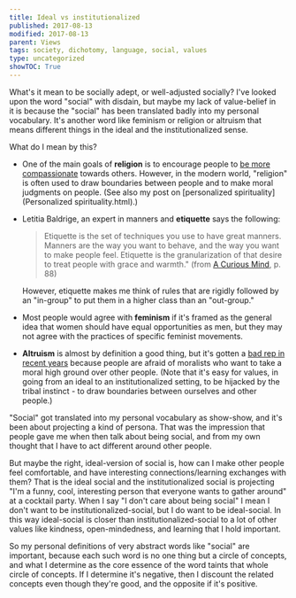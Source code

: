 ```yaml
---
title: Ideal vs institutionalized
published: 2017-08-13
modified: 2017-08-13
parent: Views
tags: society, dichotomy, language, social, values
type: uncategorized
showTOC: True
---
```


What's it mean to be socially adept, or well-adjusted socially? I've looked upon the word "social" with disdain, but maybe my lack of value-belief in it is because the "social" has been translated badly into my personal vocabulary. It's another word like feminism or religion or altruism that means different things in the ideal and the institutionalized sense.

What do I mean by this?

+ One of the main goals of **religion** is to encourage people to [be more compassionate](http://www.npr.org/2014/12/19/371688189/how-can-we-make-the-world-more-compassionate) towards others. However, in the modern world, "religion" is often used to draw boundaries between people and to make moral judgments on people. (See also my post on [personalized spirituality](Personalized spirituality.html).)
+ Letitia Baldrige, an expert in manners and **etiquette** says the following: 

	> Etiquette is the set of techniques you use to have great manners. Manners are the way you want to behave, and the way you want to make people feel. Etiquette is the granularization of that desire to treat people with grace and warmth." (from [A Curious Mind](https://www.goodreads.com/book/show/22669010-a-curious-mind?ac=1&from_search=1), p. 88) 
	
	However, etiquette makes me think of rules that are rigidly followed by an "in-group" to put them in a higher class than an "out-group."
+ Most people would agree with **feminism** if it's framed as the general idea that women should have equal opportunities as men, but they may not agree with the practices of specific feminist movements.
+ **Altruism** is almost by definition a good thing, but it's gotten a [bad rep in recent years](https://www.goodreads.com/book/show/24611937-strangers-drowning?ac=1&from_search=1) because people are afraid of moralists who want to take a moral high ground over other people.
(Note that it's easy for values, in going from an ideal to an institutionalized setting, to be hijacked by the tribal instinct - to draw boundaries between ourselves and other people.)

"Social" got translated into my personal vocabulary as show-show, and it's been about projecting a kind of persona. That was the impression that people gave me when then talk about being social, and from my own thought that I have to act different around other people.

But maybe the right, ideal-version of social is, how can I make other people feel comfortable, and have interesting connections/learning exchanges with them? That is the ideal social and the institutionalized social is projecting "I'm a funny, cool, interesting person that everyone wants to gather around" at a cocktail party. When I say "I don't care about being social" I mean I don't want to be institutionalized-social, but I do want to be ideal-social. In this way ideal-social is closer than institutionalized-social to a lot of other values like kindness, open-mindedness, and learning that I hold important.

So my personal definitions of very abstract words like "social" are important, because each such word is no one thing but a circle of concepts, and what I determine as the core essence of the word taints that whole circle of concepts. If I determine it's negative, then I discount the related concepts even though they're good, and the opposite if it's positive.